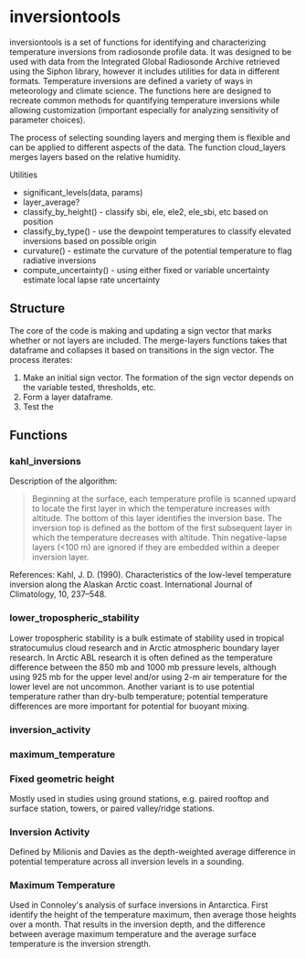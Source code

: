 # inversiontools
inversiontools is a set of functions for identifying and characterizing temperature inversions from radiosonde profile data. It was designed to be used with data from the Integrated Global Radiosonde Archive retrieved using the Siphon library, however it includes utilities for data in different formats. Temperature inversions are defined a variety of ways in meteorology and climate science. The functions here are designed to recreate common methods for quantifying temperature inversions while allowing customization (important especially for analyzing sensitivity of parameter choices). 

The process of selecting sounding layers and merging them is flexible and can be applied to different aspects of the data. The function cloud_layers merges layers based on the relative humidity.

Utilities  
- significant_levels(data, params)
- layer_average?
- classify_by_height() - classify sbi, ele, ele2, ele_sbi, etc based on position
- classify_by_type() - use the dewpoint temperatures to classify elevated inversions based on possible origin
- curvature() - estimate the curvature of the potential temperature to flag radiative inversions
- compute_uncertainty() - using either fixed or variable uncertainty estimate local lapse rate uncertainty

## Structure
The core of the code is making and updating a sign vector that marks whether or not layers are included. The merge-layers functions takes that dataframe and collapses it based on transitions in the sign vector. The process iterates:
1. Make an initial sign vector. The formation of the sign vector depends on the variable tested, thresholds, etc.
2. Form a layer dataframe.
3. Test the




## Functions
### kahl_inversions
Description of the algorithm:
> Beginning at the surface, each temperature profile is scanned upward to locate the first layer in which the temperature increases with altitude. The bottom of this layer identifies the inversion base. The inversion top is defined as the bottom of the first subsequent layer in which the temperature decreases with altitude. Thin negative-lapse layers (<100 m) are ignored if they are embedded within a deeper inversion layer.

References: Kahl, J. D. (1990). Characteristics of the low-level temperature inversion along the Alaskan Arctic coast. International Journal of Climatology, 10, 237–548.

### lower_tropospheric_stability
Lower tropospheric stability is a bulk estimate of stability used in tropical stratocumulus cloud research and in Arctic atmospheric boundary layer research. In Arctic ABL research it is often defined as the temperature difference between the 850 mb and 1000 mb pressure levels, although using 925 mb for the upper level and/or using 2-m air temperature for the lower level are not uncommon. Another variant is to use potential temperature rather than dry-bulb temperature; potential temperature differences are more important for potential for buoyant mixing.

### inversion_activity

### maximum_temperature


### Fixed geometric height
Mostly used in studies using ground stations, e.g. paired rooftop and surface station, towers, or paired valley/ridge stations.



### Inversion Activity
Defined by Milionis and Davies as the depth-weighted average difference in potential temperature across all inversion levels in a sounding.

### Maximum Temperature
Used in Connoley's analysis of surface inversions in Antarctica. First identify the height of the temperature maximum, then average those heights over a month. That results in the inversion depth, and the difference between average maximum temperature and the average surface temperature is the inversion strength.
